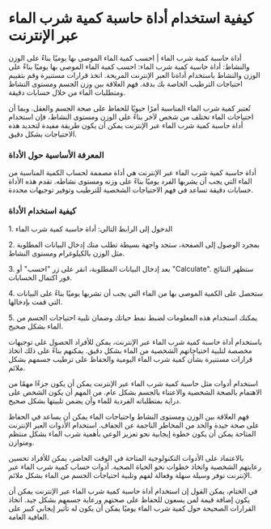 كيفية استخدام أداة حاسبة كمية شرب الماء عبر الإنترنت
====================================================

أداة حاسبة كمية شرب الماء | احسب كمية الماء الموصى بها يوميًا بناءً على الوزن والنشاط: أداة حاسبة كمية شرب الماء: احسب كمية الماء الموصى بها يوميًا بناءً على الوزن والنشاط باستخدام أداةنا العبر الإنترنت المريحة. اتخذ قرارات مستنيرة وقم بتقييم احتياجات الترطيب الخاصة بك بدقة. فهم العلاقة بين وزن الجسم ومستوى النشاط ومتطلبات الماء من خلال حسابات دقيقة.

تُعتبر كمية شرب الماء المناسبة أمرًا حيويًا للحفاظ على صحة الجسم والعقل. وبما أن احتياجات الماء تختلف من شخص لآخر بناءً على الوزن ومستوى النشاط، فإن استخدام أداة حاسبة كمية شرب الماء عبر الإنترنت يمكن أن يكون طريقة مفيدة لتحديد هذه الاحتياجات بشكل دقيق.

### المعرفة الأساسية حول الأداة

أداة حاسبة كمية شرب الماء عبر الإنترنت هي أداة مصممة لحساب الكمية المناسبة من الماء التي يجب أن يشربها الفرد يوميًا بناءً على وزنه ومستوى نشاطه. تقدم هذه الأداة حسابات دقيقة تساعد في فهم الاحتياجات الشخصية للترطيب وتوفير توجيهات محددة.

### كيفية استخدام الأداة

1\. الدخول إلى الرابط التالي: أداة حاسبة كمية شرب الماء

2\. بمجرد الوصول إلى الصفحة، ستجد واجهة بسيطة تطلب منك إدخال البيانات المطلوبة مثل الوزن بالكيلوغرام ومستوى النشاط.

3\. بعد إدخال البيانات المطلوبة، انقر على زر "احسب" أو "Calculate". ستظهر النتائج فور اكتمال الحسابات.

4\. ستحصل على الكمية الموصى بها من الماء التي يجب أن تشربها يوميًا بناءً على البيانات التي قمت بإدخالها.

5\. يمكنك استخدام هذه المعلومات لضبط نمط حياتك وضمان تلبية احتياجات الجسم من الماء بشكل صحيح.

باستخدام أداة حاسبة كمية شرب الماء عبر الإنترنت، يمكن للأفراد الحصول على توجيهات مخصصة لتلبية احتياجاتهم الشخصية من الماء بشكل دقيق. يمكنهم بناءً على ذلك اتخاذ قرارات مستنيرة بشأن كمية شرب الماء اليومية والحفاظ على ترطيب جسمهم بشكل ملائم.

استخدام أدوات مثل حاسبة كمية شرب الماء عبر الإنترنت يمكن أن يكون جزءًا مهمًا من الاهتمام بالصحة الشخصية والاعتناء بالجسم بشكل عام. من المهم أن يكون الشخص على دراية بمتطلباته الفردية للماء وأن يضمن تلبيتها بشكل صحيح.

فهم العلاقة بين الوزن ومستوى النشاط واحتياجات الماء يمكن أن يساعد في الحفاظ على صحة جيدة والحد من المخاطر الناجمة عن الجفاف. استخدام الأدوات العبر الإنترنت المتاحة يمكن أن يكون خطوة إيجابية نحو تعزيز الوعي بأهمية شرب الماء بشكل منتظم ومتوازن.

بالاعتماد على الأدوات التكنولوجية المتاحة في الوقت الحاضر، يمكن للأفراد تحسين رعايتهم الشخصية واتخاذ خطوات نحو الحياة الصحية. أدوات حساب كمية شرب الماء عبر الإنترنت توفر وسيلة سهلة وفعالة لفهم وتلبية احتياجات الجسم من الماء بشكل ملائم.

في الختام، يمكن القول إن استخدام أداة حاسبة كمية شرب الماء عبر الإنترنت يمكن أن يكون إضافة قيمة لمن يسعون للحفاظ على صحتهم ورعاية جسمهم بشكل جيد. اتخاذ القرارات الصحيحة حول كمية شرب الماء يوميًا يمكن أن يكون له تأثير إيجابي كبير على العافية العامة.